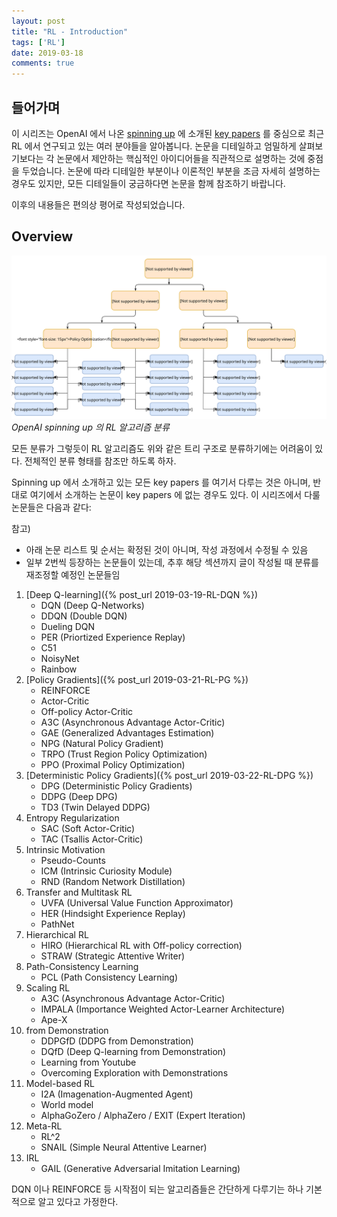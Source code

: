 ```yaml
---
layout: post
title: "RL - Introduction"
tags: ['RL']
date: 2019-03-18
comments: true
---
```


## 들어가며

이 시리즈는 OpenAI 에서 나온 [spinning up](https://spinningup.openai.com) 에 소개된 [key papers](https://spinningup.openai.com/en/latest/spinningup/keypapers.html) 를 중심으로 최근 RL 에서 연구되고 있는 여러 분야들을 알아봅니다. 논문을 디테일하고 엄밀하게 살펴보기보다는 각 논문에서 제안하는 핵심적인 아이디어들을 직관적으로 설명하는 것에 중점을 두었습니다. 논문에 따라 디테일한 부분이나 이론적인 부분을 조금 자세히 설명하는 경우도 있지만, 모든 디테일들이 궁금하다면 논문을 함께 참조하기 바랍니다.

이후의 내용들은 편의상 평어로 작성되었습니다.

## Overview

![taxonomy](/assets/rl/intro-rl-algo-taxonomy.svg)
*OpenAI spinning up 의 RL 알고리즘 분류*

모든 분류가 그렇듯이 RL 알고리즘도 위와 같은 트리 구조로 분류하기에는 어려움이 있다. 전체적인 분류 형태를 참조만 하도록 하자.

Spinning up 에서 소개하고 있는 모든 key papers 를 여기서 다루는 것은 아니며, 반대로 여기에서 소개하는 논문이 key papers 에 없는 경우도 있다. 이 시리즈에서 다룰 논문들은 다음과 같다:

참고)

- 아래 논문 리스트 및 순서는 확정된 것이 아니며, 작성 과정에서 수정될 수 있음
- 일부 2번씩 등장하는 논문들이 있는데, 추후 해당 섹션까지 글이 작성될 때 분류를 재조정할 예정인 논문들임

1. [Deep Q-learning]({% post_url 2019-03-19-RL-DQN %})
    - DQN (Deep Q-Networks)
    - DDQN (Double DQN)
    - Dueling DQN
    - PER (Priortized Experience Replay)
    - C51
    - NoisyNet
    - Rainbow
1. [Policy Gradients]({% post_url 2019-03-21-RL-PG %})
    - REINFORCE
    - Actor-Critic
    - Off-policy Actor-Critic
    - A3C (Asynchronous Advantage Actor-Critic)
    - GAE (Generalized Advantages Estimation)
    - NPG (Natural Policy Gradient)
    - TRPO (Trust Region Policy Optimization)
    - PPO (Proximal Policy Optimization)
1. [Deterministic Policy Gradients]({% post_url 2019-03-22-RL-DPG %})
    - DPG (Deterministic Policy Gradients)
    - DDPG (Deep DPG)
    - TD3 (Twin Delayed DDPG)
1. Entropy Regularization
    - SAC (Soft Actor-Critic)
    - TAC (Tsallis Actor-Critic)
1. Intrinsic Motivation
    - Pseudo-Counts
    - ICM (Intrinsic Curiosity Module)
    - RND (Random Network Distillation)
1. Transfer and Multitask RL
    - UVFA (Universal Value Function Approximator)
    - HER (Hindsight Experience Replay)
    - PathNet
1. Hierarchical RL
    - HIRO (Hierarchical RL with Off-policy correction)
    - STRAW (Strategic Attentive Writer)
1. Path-Consistency Learning
    - PCL (Path Consistency Learning)
1. Scaling RL
    - A3C (Asynchronous Advantage Actor-Critic)
    - IMPALA (Importance Weighted Actor-Learner Architecture)
    - Ape-X
1. from Demonstration
    - DDPGfD (DDPG from Demonstration)
    - DQfD (Deep Q-learning from Demonstration)
    - Learning from Youtube
    - Overcoming Exploration with Demonstrations
1. Model-based RL
    - I2A (Imagenation-Augmented Agent)
    - World model
    - AlphaGoZero / AlphaZero / EXIT (Expert Iteration)
1. Meta-RL
    - RL^2
    - SNAIL (Simple Neural Attentive Learner)
1. IRL
    - GAIL (Generative Adversarial Imitation Learning)

DQN 이나 REINFORCE 등 시작점이 되는 알고리즘들은 간단하게 다루기는 하나 기본적으로 알고 있다고 가정한다.

<!-- Not covered here:

1. Memory
2. Safety
3. Reproducibility, Analysis, and Critique -->
